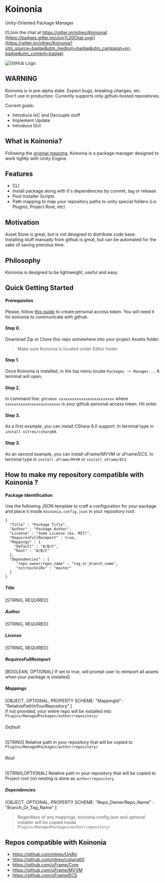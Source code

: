 # Koinonia
Unity-Oriented Package Manager  

[![Join the chat at https://gitter.im/nitreo/Koinonia](https://badges.gitter.im/Join%20Chat.svg)](https://gitter.im/nitreo/Koinonia?utm_source=badge&utm_medium=badge&utm_campaign=pr-badge&utm_content=badge)  

![GitHub Logo](https://i.gyazo.com/c5e58d4bb60f25deeb5806aeffb1e993.png)
## WARNING

Koinonia is in pre-alpha state. Expect bugs, breaking changes, etc.  
Don't use in production.
Currently supports only github-hosted repositories.

Current goals:
* Introduce IoC and Decouple stuff
* Implement Update
* Introduce GUI

## What is Koinonia? 

Following the [original meaning](https://en.wikipedia.org/wiki/Koinonia), Koinonia is a package manager designed to work tightly with Unity Engine. 

## Features

* CLI
* Install package along with it's dependencies by commit, tag or release
* Post Installer Scripts
* Path mapping to map your repository paths to unity special folders (i.e. Plugins, Project Root, etc)

## Motivation

Asset Store is great, but is not designed to distribute code base.  
Installing stuff manually from github is great, but can be automated for the sake of saving precious time.  

## Philosophy

Koinonia is designed to be lightweight, useful and easy.

## Quick Getting Started

#### Prerequisites  
Please, follow [this guide](https://github.com/blog/1509-personal-api-tokens) to create personal access token. You will need it for koinonia to communicate with github.

#### Step 0.
Download Zip or Clone this repo somewhere into your project Assets folder.  
> Make sure Koinonia is located under Editor folder

#### Step 1. 
Once Koinonia is installed, in the top menu locate `Packages -> Manager...`
A terminal will open.

#### Step 2.
In command line: `ghtoken xxxxxxxxxxxxxxxxxxxxxxxxx` where `xxxxxxxxxxxxxxxxxxxxxxxxx` is your github personal access token.
Hit enter.

#### Step 3.
As a first example, you can install CSharp 6.0 support. In terminal type in `install nitreo/csharp60`. 

#### Step 3.
As an second example, you can install uFrame/MVVM or uFrame/ECS. In terminal type in `install uFrame/MVVM` or `install uFrame/ECS`

## How to make my repository compatible with Koinonia ?
#### Package Identification
Use the following JSON template to craft a configuration for your package and place it inside `koinonia.config.json` in your repository root:  
```
{
  "Title" : "Package Title",
  "Author" : "Package Author",
  "License" : "Some License (ex. MIT)",
  "RequiresFullReimport" : true,  
  "Mappings" : {
    "Default" : "A/B/C",
    "Root" : "A/B/C"
  },
  "Dependencies" : {
     "repo_owner/repo_name" : "tag_or_branch_name",
     "nitreo/UniRx" : "master"
  }
}
```

##### Title
[STRING, REQUIRED]
##### Author
[STRING, REQUIRED]
##### License
[STRING, REQUIRED]
##### RequiresFullReimport
[BOOLEAN, OPTIONAL] If set to true, will prompt user to reimport all assets when your package is installed]
##### Mappings
[OBJECT, OPTIONAL, PROPERTY SCHEME: "MappingId" : "RelativePathInYourRepository" ]  
If not provided, your entire repo will be installed into `Plugins/ManagedPackages/author/repository/`
###### Default
[STRING] Relative path in your repository that will be copied to `Plugins/ManagedPackages/author/repository/`
###### Root
[STRING,OPTIONAL] Relative path in your repository that will be copied to Project root (no nesting is done as `author/repository`
##### Dependencies
[OBJECT, OPTIONAL, PROPERTY SCHEME: "Repo_Owner/Repo_Name" : "Branch_Or_Tag_Name" ]
  
  
  
> Regardless of any mappings, koinonia.config.json and optional installer will be copied inside `Plugins/ManagedPackages/author/repository/`  


## Repos compatible with Koinonia

* https://github.com/nitreo/UniRx
* https://github.com/nitreo/csharp60
* https://github.com/uFrame/Core
* https://github.com/uFrame/MVVM
* https://github.com/uFrame/ECS


